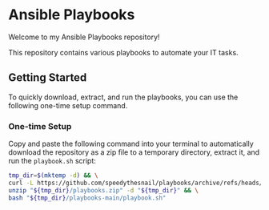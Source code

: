 # Ansible Playbooks

Welcome to my Ansible Playbooks repository!

This repository contains various playbooks to automate your IT tasks.

## Getting Started

To quickly download, extract, and run the playbooks, you can use the following one-time setup command.

### One-time Setup

Copy and paste the following command into your terminal to automatically download the repository as a zip file to a temporary directory, extract it, and run the `playbook.sh` script:

```sh
tmp_dir=$(mktemp -d) && \
curl -L https://github.com/speedythesnail/playbooks/archive/refs/heads/main.zip -o "${tmp_dir}/playbooks.zip" && \
unzip "${tmp_dir}/playbooks.zip" -d "${tmp_dir}" && \
bash "${tmp_dir}/playbooks-main/playbook.sh"

```
